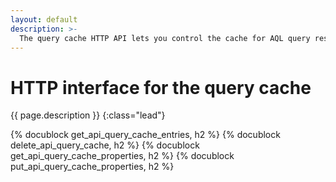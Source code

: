 ```yaml
---
layout: default
description: >-
  The query cache HTTP API lets you control the cache for AQL query results 
---
```

# HTTP interface for the query cache

{{ page.description }}
{:class="lead"}

{% docublock get_api_query_cache_entries, h2 %}
{% docublock delete_api_query_cache, h2 %}
{% docublock get_api_query_cache_properties, h2 %}
{% docublock put_api_query_cache_properties, h2 %}
